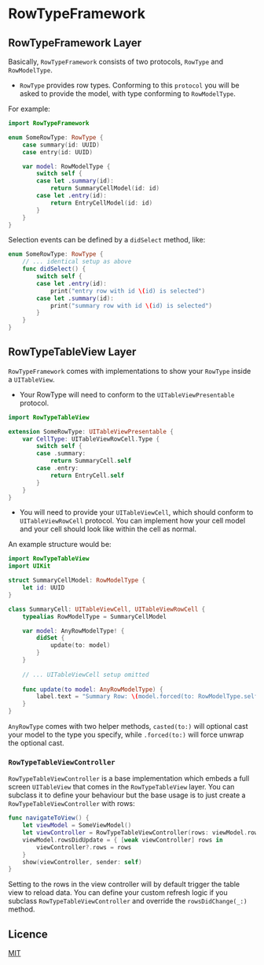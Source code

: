# RowTypeFramework

## RowTypeFramework Layer

Basically, `RowTypeFramework` consists of two protocols, `RowType` and `RowModelType`.
- `RowType` provides row types. Conforming to this `protocol` you will be asked to provide the model, with type conforming to `RowModelType`.

For example:

```swift
import RowTypeFramework

enum SomeRowType: RowType {
    case summary(id: UUID)
    case entry(id: UUID)

    var model: RowModelType {
        switch self {
        case let .summary(id):
            return SummaryCellModel(id: id)
        case let .entry(id):
            return EntryCellModel(id: id)
        }
    }
}
```

Selection events can be defined by a `didSelect` method, like:

```swift
enum SomeRowType: RowType {
    // ... identical setup as above
    func didSelect() {
        switch self {
        case let .entry(id):
            print("entry row with id \(id) is selected")
        case let .summary(id):
            print("summary row with id \(id) is selected")
        }
    }
}
```

## RowTypeTableView Layer

`RowTypeFramework` comes with implementations to show your `RowType` inside a `UITableView`.

- Your RowType will need to conform to the `UITableViewPresentable` protocol.

```swift
import RowTypeTableView

extension SomeRowType: UITableViewPresentable {
    var CellType: UITableViewRowCell.Type {
        switch self {
        case .summary:
            return SummaryCell.self
        case .entry:
            return EntryCell.self
        }
    }
}
```

- You will need to provide your `UITableViewCell`, which should conform to `UITableViewRowCell` protocol. You can implement how your cell model and your cell should look like within the cell as normal.

An example structure would be:

```swift
import RowTypeTableView
import UIKit

struct SummaryCellModel: RowModelType {
    let id: UUID
}

class SummaryCell: UITableViewCell, UITableViewRowCell {
    typealias RowModelType = SummaryCellModel

    var model: AnyRowModelType! {
        didSet {
            update(to: model)
        }
    }
    
    // ... UITableViewCell setup omitted
    
    func update(to model: AnyRowModelType) {
        label.text = "Summary Row: \(model.forced(to: RowModelType.self).id)"
    }
}
```

`AnyRowType` comes with two helper methods, `casted(to:)` will optional cast your model to the type you specify, while `.forced(to:)` will force unwrap the optional cast. 

### `RowTypeTableViewController`

`RowTypeTableViewController` is a base implementation which embeds a full screen `UITableView` that comes in the `RowTypeTableView` layer. You can subclass it to define your behaviour but the base usage is to just create a `RowTypeTableViewController` with rows:

```swift
func navigateToView() {
    let viewModel = SomeViewModel()
    let viewController = RowTypeTableViewController(rows: viewModel.rows)
    viewModel.rowsDidUpdate = { [weak viewController] rows in
        viewController?.rows = rows
    }
    show(viewController, sender: self)
}
```

Setting to the rows in the view controller will by default trigger the table view to reload data. You can define your custom refresh logic if you subclass `RowTypeTableViewController` and override the `rowsDidChange(_:)` method.

## Licence

[MIT](https://github.com/loyihsu/RowTypeFramework/blob/main/LICENSE)    
